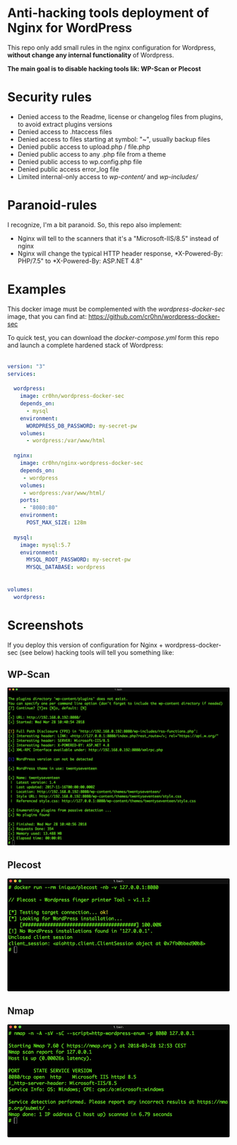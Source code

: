 # Anti-hacking tools deployment of Nginx for WordPress

This repo only add small rules in the nginx configuration for Wordpress, **without change any internal functionality** of Wordpress.

**The main goal is to disable hacking tools lik: WP-Scan or Plecost** 

# Security rules

- Denied access to the Readme, license or changelog files from plugins, to avoid extract plugins versions
- Denied access to .htaccess files
- Denied access to files starting at symbol: "~", usually backup files
- Denied public access to upload.php / file.php
- Denied public access to any .php file from a theme
- Denied public access to wp.config.php file  
- Denied public access error_log file  
- Limited internal-only access to *wp-content/* and *wp-includes/*

# Paranoid-rules

I recognize, I'm a bit paranoid. So, this repo also implement:

- Nginx will tell to the scanners that it's a "Microsoft-IIS/8.5" instead of nginx
- Nginx will change the typical HTTP header response, *X-Powered-By: PHP/7.5" to *X-Powered-By: ASP.NET 4.8"
  
  
# Examples

This docker image must be complemented with the *wordpress-docker-sec* image, that you can find at: https://github.com/cr0hn/wordpress-docker-sec

To quick test, you can download the *docker-compose.yml* form this repo and launch a complete hardened stack of Wordpress:

```yaml

version: "3"
services:

  wordpress:
    image: cr0hn/wordpress-docker-sec
    depends_on:
      - mysql
    environment:
      WORDPRESS_DB_PASSWORD: my-secret-pw
    volumes:
      - wordpress:/var/www/html

  nginx:
    image: cr0hn/nginx-wordpress-docker-sec
    depends_on:
     - wordpress
    volumes:
     - wordpress:/var/www/html/
    ports:
     - "8080:80"
    environment:
      POST_MAX_SIZE: 128m

  mysql:
    image: mysql:5.7
    environment:
      MYSQL_ROOT_PASSWORD: my-secret-pw
      MYSQL_DATABASE: wordpress


volumes:
  wordpress:
```

# Screenshots

If you deploy this version of configuration for Nginx + wordpress-docker-sec (see below) hacking tools will tell you something like:

## WP-Scan

![WP-SCan](screenshots/wp-scan.jpg)

## Plecost

![Plecost](screenshots/plecost.jpg)

## Nmap

![Nmap](screenshots/nmap.jpg)